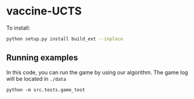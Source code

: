 # vaccine-UCTS

To install:

```bash
python setup.py install build_ext --inplace
```

## Running examples

In this code, you can run the game by using our algorithm. The game log will be located in `./data`

```
python -m src.tests.game_test
```
